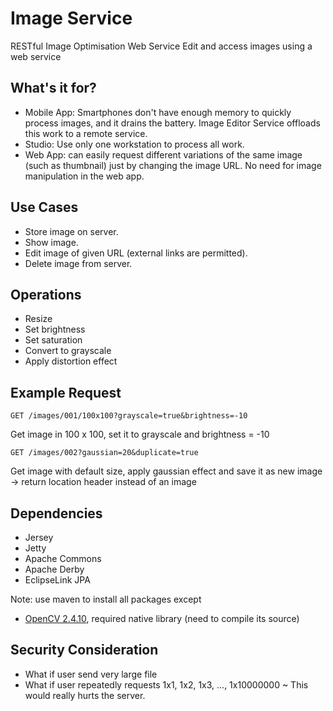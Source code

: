 # Image Service
RESTful Image Optimisation Web Service
Edit and access images using a web service

## What's it for?
* Mobile App: Smartphones don't have enough memory to quickly process images, and it drains the battery.  Image Editor Service offloads this work to a remote service.
* Studio: Use only one workstation to process all work.
* Web App: can easily request different variations of the same image (such as thumbnail) just by changing the image URL. No need for image manipulation in the web app.

## Use Cases
* Store image on server.
* Show image.
* Edit image of given URL (external links are permitted).
* Delete image from server.

## Operations ##
* Resize
* Set brightness
* Set saturation
* Convert to grayscale
* Apply distortion effect

## Example Request
```
GET /images/001/100x100?grayscale=true&brightness=-10
```

Get image in 100 x 100, set it to grayscale and brightness = -10

```
GET /images/002?gaussian=20&duplicate=true
```
Get image with default size, apply gaussian effect and save it as new image
-> return location header instead of an image

## Dependencies
* Jersey
* Jetty
* Apache Commons
* Apache Derby
* EclipseLink JPA

Note: use maven to install all packages except
* [OpenCV 2.4.10](http://opencv.org), required native library (need to compile its source)

## Security Consideration
* What if user send very large file
* What if user repeatedly requests  1x1, 1x2, 1x3, ..., 1x10000000 ~ This would really hurts the server.
